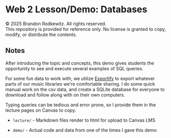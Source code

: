 # Web 2 Lesson/Demo: Databases

© 2025 Brandon Rodkewitz. All rights reserved.  
This repository is provided for reference only. No license is granted to copy, modify, or distribute the contents.


## Notes

After introducing the topic and concepts, this demo gives students the opportunity to see and execute several examples of SQL queries.

For some fun data to work with, we utilize [Exportify](https://exportify.net/) to export whatever parts of our music libraries we're comfortable sharing. I do some quick manual work on the csv data, and create a SQLite database for everyone to download and follow along with on their own computers.

Typing queries can be tedious and error prone, so I provide them in the lecture pages on Canvas to copy.

- `lecture/` - Markdown files render to html for upload to Canvas LMS

- `demo/` - Actual code and data from one of the times I gave this demo
